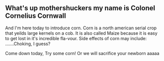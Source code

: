 ## What's up mothershuckers my name is Colonel Cornelius Cornwall
And I'm here today to introduce corn. Corn is a north american serial crop that yeilds large kernels on a cob. It is also called Maize because it is easy to get lost in it's incredible fla-vour. Side effects of corn may include: .......Choking, I guess?

Come down today,
Try some corn!
Or we will sacrifice your newborn
aaaaa